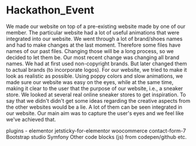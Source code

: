 # Hackathon_Event

We made our website on top of a pre-existing website made by one of our member. The particular website had a lot of useful animations that were integrated into our website.
We went through a lot of brand/shoes names and had to make changes at the last moment. Therefore some files have names of our past files. Changing those will be a long process, so we decided to let them be. Our most recent change was changing all brand names.
We had at first used non-copyright brands. But later changed them to actual brands (to incorporate logos).
For our website, we tried to make it look as realistic as possible.
Using poppy colors and slow animations, we made sure our website was easy on the eyes, while at the same time, making it clear to the user that the purpose of our website, i.e., a sneaker store.
We looked at several real online sneaker stores to get inspiration.
To say that we didn't didn't get some ideas regarding the creative aspects from the other websites would be a lie. A lot of them can be seen integrated in our website.
Our main aim was to capture the user's eyes and we feel like we've achieved that.











plugins - 
elementor
jetsticky-for-elementor
woocommerce
contact-form-7
Bootstrap studio
Symfony
Other code blocks (js) from codepen/github etc.
